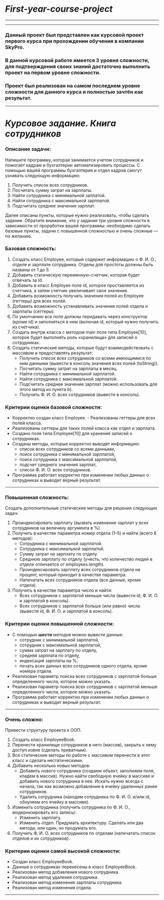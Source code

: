 # ***First-year-course-project***
-----------------------------------
-----------------------------------
### Данный проект был представлен как курсовой проект первого курса при прохождении обучения в компании SkyPro.
### В данной курсовой работе имеется 3 уровня сложности, для подтверждения своих знаний достаточно выполнить проект на первом уровне сложности.
### Проект был реализован на самом последнем уровне сложности для данного курса и полностью зачтён как результат.
-----------------------------------
# ***Курсовое задание. Книга сотрудников***
### Описание задачи:
Напишите программу, которая занимается учетом сотрудников и помогает кадрам и бухгалтерии автоматизировать процессы.
С помощью вашей программы бухгалтерия и отдел кадров смогут узнавать следующую информацию:
1. Получить список всех сотрудников.
2. Посчитать сумму затрат на зарплаты.
3. Найти сотрудника с минимальной заплатой.
4. Найти сотрудника с максимальной зарплатой.
5. Подсчитать среднее значение зарплат.

Далее описаны пункты, которые нужно реализовать, чтобы сделать задание.
Обратите внимание, что у задания три уровня сложности в зависимости от проработки вашей программы: необходимо сделать базовые пункты, задачи с повышенной сложностью и очень сложные — по желанию.

### Базовая сложность:
1. Создать класс Employee, который содержит информацию о Ф. И. О., отделе и зарплате сотрудника. Отделы для простоты должны быть названы от 1 до 5.
2. Добавить статическую переменную-счетчик, которая будет отвечать за id.
3. Добавить в класс Employee поле id, которое проставляется из счетчика, а затем счетчик увеличивает свое значение. 
4. Добавить возможность получать значения полей из Employee (геттеры) для всех полей.
5. Добавить возможность устанавливать значения полей отдела и зарплаты (сеттеры).
6. По умолчанию все поля должны передавать через конструктор (кроме id) и заполняться в нем (включая id, который нужно получить из счетчика).
7. Создать внутри класса с методом main поле типа Employee[10], которое будет выполнять роль «хранилища» для записей о сотрудниках.
8. Создать статические методы, которые будут взаимодействовать с массивом и предоставлять результат:
    - Получить список всех сотрудников со всеми имеющимися по ним данными (вывести в консоль значения всех полей (toString)).
    - Посчитать сумму затрат на зарплаты в месяц.
    - Найти сотрудника с минимальной зарплатой. 
    - Найти сотрудника с максимальной зарплатой. 
    - Подсчитать среднее значение зарплат (можно использовать для этого метод из пункта b). 
    - Получить Ф. И. О. всех сотрудников (вывести в консоль).
### Критерии оценки базовой сложности:
- Корректно создан класс Employee. 
- Реализованы геттеры для всех полей класса. 
- Реализованы сеттеры для таких полей класса как отдел и зарплата. 
- Создано поле типа Employee[10] для хранения записей о сотрудниках. 
- Созданы методы, которые корректно выводят информацию:
  - список всех сотрудников со всеми данными,
  - поиск сотрудника с минимальной зарплатой,
  - поиск сотрудника с максимальной зарплатой,
  - подсчет среднего значения зарплат,
  - список Ф. И. О. всех сотрудников.
- Программа работает корректно при изменении любых данных о сотрудниках и выводит верный результат.

-----------------------------------
### Повышенная сложность:
Создать дополнительные статические методы для решения следующих задач:
1. Проиндексировать зарплату (вызвать изменение зарплат у всех сотрудников на величину аргумента в %).
2. Получить в качестве параметра номер отдела (1–5) и найти (всего 6 методов):
    - Сотрудника с минимальной зарплатой.
    - Сотрудника с максимальной зарплатой.
    - Сумму затрат на зарплату по отделу.
    - Среднюю зарплату по отделу (учесть, что количество людей в отделе отличается от employees.length).
    - Проиндексировать зарплату всех сотрудников отдела на процент, который приходит в качестве параметра.
    - Напечатать всех сотрудников отдела (все данные, кроме отдела).
3. Получить в качестве параметра число и найти:
    - Всех сотрудников с зарплатой меньше числа (вывести id, Ф. И. О. и зарплатой в консоль).
    - Всех сотрудников с зарплатой больше (или равно) числа (вывести id, Ф. И. О. и зарплатой в консоль).
### Критерии оценки повышенной сложности:
- С помощью **шести** методов можно вывести данные: 
  - сотрудник с минимальной зарплатой,
  - сотрудник с максимальной зарплатой,
  - сумма затрат на зарплату по отделу,
  - средняя зарплата по отделу,
  - индексация зарплаты на %,
  - печать всех данных всех сотрудников одного отдела, кроме номера отдела.
- Реализован параметр поиска всех сотрудников с зарплатой больше определенного числа, которое можно указать.
- Реализован параметр поиска всех сотрудников с зарплатой меньше определенного числа, которое можно указать.
- Программа работает корректно при изменении любых данных о сотрудниках и выводит верный результат.

-----------------------------------
### Очень сложно:
Привести структуру проекта к ООП.
1. Создать класс EmployeeBook.
2. Перенести хранилище сотрудников в него (массив), закрыть к нему доступ извне (сделать приватным).
3. Все статические методы по работе с массивом перенести в этот класс и сделать нестатическими.
4. Добавить несколько новых методов:
    - Добавить нового сотрудника (создаем объект, заполняем поля, кладем в массив).
    Нужно найти свободную ячейку в массиве и добавить нового сотрудника в нее. Искать нужно всегда с начала, так как возможно добавление в ячейку удаленных ранее сотрудников.
    - Удалить сотрудника (находим сотрудника по Ф. И. О. и/или id, обнуляем его ячейку в массиве).
5. Изменить сотрудника (получить сотрудника по Ф. И. О., модернизировать его запись): 
    - Изменить зарплату.
    - Изменить отдел.
    Придумать архитектуру. Сделать или два метода, или один, но продумать его.
6. Получить Ф. И. О. всех сотрудников по отделам (напечатать список отделов и их сотрудников).
### Критерии оценки самой высокой сложности:
- Создан класс EmployeeBook.
- Данные о сотрудниках перенесены в класс EmployeeBook.
- Реализован метод добавления нового сотрудника.
- Реализован метод удаления сотрудника.
- Реализован метод изменения зарплаты сотрудника.
- Реализован метод изменения отдела.

-----------------------------------
